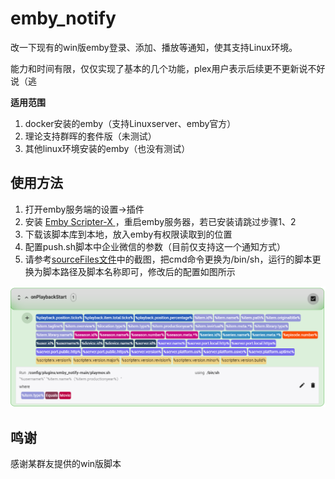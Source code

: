 # emby_notify
改一下现有的win版emby登录、添加、播放等通知，使其支持Linux环境。

能力和时间有限，仅仅实现了基本的几个功能，plex用户表示后续更不更新说不好说（逃

**适用范围**

1. docker安装的emby（支持Linuxserver、emby官方）
2. 理论支持群晖的套件版（未测试）
3. 其他linux环境安装的emby（也没有测试）

## 使用方法

1. 打开emby服务端的设置->插件
2. 安装 [Emby Scripter-X ](https://github.com/AnthonyMusgrove/Emby-ScripterX "Emby Scripter-X ") ，重启emby服务器，若已安装请跳过步骤1、2
3. 下载该脚本库到本地，放入emby有权限读取到的位置
3. 配置push.sh脚本中企业微信的参数（目前仅支持这一个通知方式）
3. 请参考[sourceFiles文件](https://github.com/Qliangw/emby_notify/tree/main/sourceFiles "sourceFiles文件")中的截图，把cmd命令更换为/bin/sh，运行的脚本更换为脚本路径及脚本名称即可，修改后的配置如图所示

![](https://raw.githubusercontent.com/Qliangw/emby_notify/main/pic/demo.png)

## 鸣谢

感谢某群友提供的win版脚本